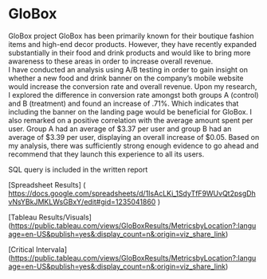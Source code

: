 # GloBox
GloBox project
GloBox has been primarily known for their boutique fashion items and high-end decor products. 
However, they have recently expanded substantially in their food and drink products and would 
like to bring more awareness to these areas in order to increase overall revenue.  
I have conducted an analysis using A/B testing in order to gain insight on whether a new food 
and drink banner on the company’s mobile website would increase the conversion rate and overall 
revenue. Upon my research, I explored the difference in conversion rate amongst both groups A 
(control) and B (treatment) and found an increase of .71%. Which indicates that including the banner 
on the landing page would be beneficial for GloBox.  I also remarked on a positive correlation 
with the average amount spent per user. Group A had an average of $3.37 per user and group B had
an average of $3.39 per user, displaying an overall increase of $0.05. Based on my analysis, 
there was sufficiently strong enough evidence to go ahead and recommend that they launch this experience to all its users.

SQL query is included in the written report

[Spreadsheet Results] ( https://docs.google.com/spreadsheets/d/1IsAcLKi_1SdyTfF9WUvQt2psgDhvNsYBkJMKLWsGBxY/edit#gid=1235041860 )

[Tableau Results/Visuals] (https://public.tableau.com/views/GloBoxResults/MetricsbyLocation?:language=en-US&publish=yes&:display_count=n&:origin=viz_share_link)

[Critical Intervala] (https://public.tableau.com/views/GloBoxResults/MetricsbyLocation?:language=en-US&publish=yes&:display_count=n&:origin=viz_share_link)
